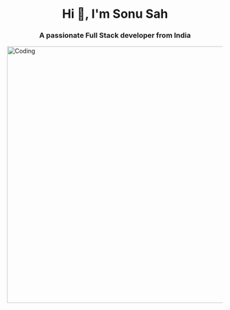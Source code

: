 <h1 align="center">Hi 👋, I'm Sonu Sah</h1>
<h3 align="center">A passionate Full Stack developer from India</h3>
<img alt="Coding" align="right" width="600" src="https://mcdn.wallpapersafari.com/medium/7/7/smkLDo.png">





